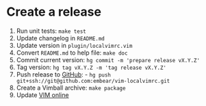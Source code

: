 # Create a release

  1. Run unit tests: `make test`
  2. Update changelog in `README.md`
  3. Update version in `plugin/localvimrc.vim`
  4. Convert `README.md` to help file: `make doc`
  5. Commit current version: `hg commit -m 'prepare release vX.Y.Z'`
  6. Tag version: `hg tag vX.Y.Z -m 'tag release vX.Y.Z'`
  7. Push release to [GitHub]:
    - `hg push git+ssh://git@github.com:embear/vim-localvimrc.git`
  8. Create a Vimball archive: `make package`
  9. Update [VIM online]

[GitHub]: https://github.com/embear/vim-localvimrc
[VIM online]: http://www.vim.org/scripts/script.php?script_id=441
